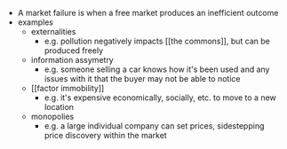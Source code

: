 - A market failure is when a free market produces an inefficient outcome
- examples
	- externalities
		- e.g. pollution negatively impacts [[the commons]],  but can be produced freely
	- information assymetry
		- e.g. someone selling a car knows how it's been used and any issues with it that the buyer may not be able to notice
	- [[factor immobility]]
		- e.g. it's expensive economically, socially, etc. to move to a new location
	- monopolies
		- e.g. a large individual company can set prices, sidestepping price discovery within the market